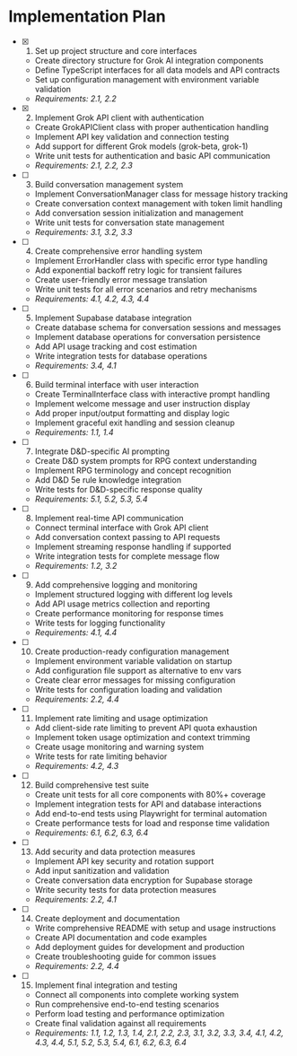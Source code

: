 # Implementation Plan

- [x] 1. Set up project structure and core interfaces
  - Create directory structure for Grok AI integration components
  - Define TypeScript interfaces for all data models and API contracts
  - Set up configuration management with environment variable validation
  - _Requirements: 2.1, 2.2_

- [x] 2. Implement Grok API client with authentication
  - Create GrokAPIClient class with proper authentication handling
  - Implement API key validation and connection testing
  - Add support for different Grok models (grok-beta, grok-1)
  - Write unit tests for authentication and basic API communication
  - _Requirements: 2.1, 2.2, 2.3_

- [ ] 3. Build conversation management system
  - Implement ConversationManager class for message history tracking
  - Create conversation context management with token limit handling
  - Add conversation session initialization and management
  - Write unit tests for conversation state management
  - _Requirements: 3.1, 3.2, 3.3_

- [ ] 4. Create comprehensive error handling system
  - Implement ErrorHandler class with specific error type handling
  - Add exponential backoff retry logic for transient failures
  - Create user-friendly error message translation
  - Write unit tests for all error scenarios and retry mechanisms
  - _Requirements: 4.1, 4.2, 4.3, 4.4_

- [ ] 5. Implement Supabase database integration
  - Create database schema for conversation sessions and messages
  - Implement database operations for conversation persistence
  - Add API usage tracking and cost estimation
  - Write integration tests for database operations
  - _Requirements: 3.4, 4.1_

- [ ] 6. Build terminal interface with user interaction
  - Create TerminalInterface class with interactive prompt handling
  - Implement welcome message and user instruction display
  - Add proper input/output formatting and display logic
  - Implement graceful exit handling and session cleanup
  - _Requirements: 1.1, 1.4_

- [ ] 7. Integrate D&D-specific AI prompting
  - Create D&D system prompts for RPG context understanding
  - Implement RPG terminology and concept recognition
  - Add D&D 5e rule knowledge integration
  - Write tests for D&D-specific response quality
  - _Requirements: 5.1, 5.2, 5.3, 5.4_

- [ ] 8. Implement real-time API communication
  - Connect terminal interface with Grok API client
  - Add conversation context passing to API requests
  - Implement streaming response handling if supported
  - Write integration tests for complete message flow
  - _Requirements: 1.2, 3.2_

- [ ] 9. Add comprehensive logging and monitoring
  - Implement structured logging with different log levels
  - Add API usage metrics collection and reporting
  - Create performance monitoring for response times
  - Write tests for logging functionality
  - _Requirements: 4.1, 4.4_

- [ ] 10. Create production-ready configuration management
  - Implement environment variable validation on startup
  - Add configuration file support as alternative to env vars
  - Create clear error messages for missing configuration
  - Write tests for configuration loading and validation
  - _Requirements: 2.2, 4.4_

- [ ] 11. Implement rate limiting and usage optimization
  - Add client-side rate limiting to prevent API quota exhaustion
  - Implement token usage optimization and context trimming
  - Create usage monitoring and warning system
  - Write tests for rate limiting behavior
  - _Requirements: 4.2, 4.3_

- [ ] 12. Build comprehensive test suite
  - Create unit tests for all core components with 80%+ coverage
  - Implement integration tests for API and database interactions
  - Add end-to-end tests using Playwright for terminal automation
  - Create performance tests for load and response time validation
  - _Requirements: 6.1, 6.2, 6.3, 6.4_

- [ ] 13. Add security and data protection measures
  - Implement API key security and rotation support
  - Add input sanitization and validation
  - Create conversation data encryption for Supabase storage
  - Write security tests for data protection measures
  - _Requirements: 2.2, 4.1_

- [ ] 14. Create deployment and documentation
  - Write comprehensive README with setup and usage instructions
  - Create API documentation and code examples
  - Add deployment guides for development and production
  - Create troubleshooting guide for common issues
  - _Requirements: 2.2, 4.4_

- [ ] 15. Implement final integration and testing
  - Connect all components into complete working system
  - Run comprehensive end-to-end testing scenarios
  - Perform load testing and performance optimization
  - Create final validation against all requirements
  - _Requirements: 1.1, 1.2, 1.3, 1.4, 2.1, 2.2, 2.3, 3.1, 3.2, 3.3, 3.4, 4.1, 4.2, 4.3, 4.4, 5.1, 5.2, 5.3, 5.4, 6.1, 6.2, 6.3, 6.4_